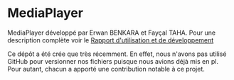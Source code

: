 # MediaPlayer
MediaPlayer développé par Erwan BENKARA et Fayçal TAHA.
Pour une description complète voir le [Rapport d'utilisation et de développement](#)

Ce dépôt a été crée que très récemment. En effet, nous n'avons pas utilisé GitHub pour versionner nos fichiers puisque nous avions déjà mis en pl. Pour autant, chacun a apporté une contribution notable à ce projet.
